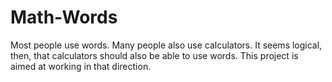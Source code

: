 # Math-Words
Most people use words.  Many people also use calculators.  It seems logical,
then, that calculators should also be able to use words.  This project is aimed 
at working in that direction.
